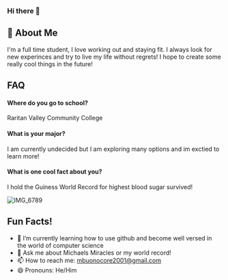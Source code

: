 ### Hi there 👋

## 🚀 About Me
I'm a full time student, I love working out and staying fit. I always look for new experinces and try to live my life without regrets! I hope to create some really cool things in the future!


## FAQ

#### Where do you go to school?

Raritan Valley  Community College

#### What is your major?

I am currently undecided but I am exploring many options and im exctied to learn more!

#### What is one cool fact about you?

I hold the Guiness World Record for highest blood sugar survived!

![IMG_6789](https://user-images.githubusercontent.com/113312837/189553307-f9d83b7d-c94a-40a9-98bc-15917cdd148d.jpg)
## Fun Facts!

- 🌱 I’m currently learning how to use github and become well versed in the world of computer science
- 💬 Ask me about Michaels Miracles or my world record!
- 📫 How to reach me: mbuonocore2001@gmail.com
- 😄 Pronouns: He/Him
